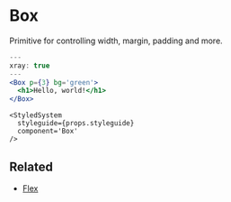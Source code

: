 # Box

Primitive for controlling width, margin, padding and more.

```.jsx
---
xray: true
---
<Box p={3} bg='green'>
  <h1>Hello, world!</h1>
</Box>
```

```!jsx
<StyledSystem
  styleguide={props.styleguide}
  component='Box'
/>
```

## Related

- [Flex](Flex.md)

